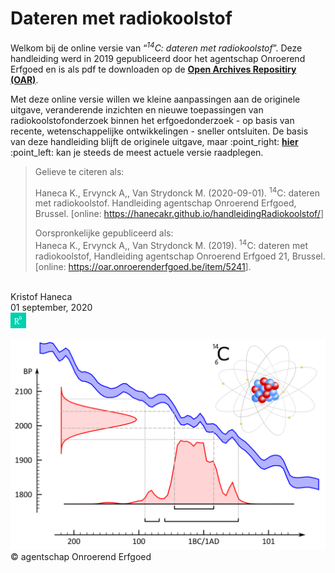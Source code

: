 
# Dateren met radiokoolstof

Welkom bij de online versie van “*<sup>14</sup>C: dateren met
radiokoolstof*”. Deze handleiding werd in 2019 gepubliceerd door het
agentschap Onroerend Erfgoed en is als pdf te downloaden op de [**Open
Archives Repositiry (OAR)**](https://oar.onroerenderfgoed.be/item/5241).

Met deze online versie willen we kleine aanpassingen aan de originele
uitgave, veranderende inzichten en nieuwe toepassingen van
radiokoolstofonderzoek binnen het erfgoedonderzoek - op basis van
recente, wetenschappelijke ontwikkelingen - sneller ontsluiten. De basis
van deze handleiding blijft de originele uitgave, maar :point\_right:
[**hier**](https://hanecakr.github.io/handleidingRadiokoolstof/)
:point\_left: kan je steeds de meest actuele versie raadplegen.

> Gelieve te citeren als:  
> 
> Haneca K., Ervynck A,, Van Strydonck M. (2020-09-01). <sup>14</sup>C:
> dateren met radiokoolstof. Handleiding agentschap Onroerend Erfgoed,
> Brussel. \[online:
> <https://hanecakr.github.io/handleidingRadiokoolstof/>\]
> 
> Oorspronkelijke gepubliceerd als: <br/> Haneca K., Ervynck A,, Van
> Strydonck M. (2019). <sup>14</sup>C: dateren met radiokoolstof,
> Handleiding agentschap Onroerend Erfgoed 21, Brussel. \[online:
> <https://oar.onroerenderfgoed.be/item/5241>\].

<br/> Kristof Haneca <br/> 01 september, 2020<br/>
[![](./figuren/RG.png)](https://www.researchgate.net/profile/Kristof_Haneca)

![](./figuren/figuur_readme.png) © agentschap Onroerend Erfgoed
